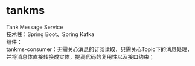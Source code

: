 # tankms
Tank Message Service
<br/>
技术栈：Spring Boot、Spring Kafka
<br/>
组件：
<br/>
tankms-consumer：无需关心消息的订阅读取，只需关心Topic下的消息处理，并将消息体直接转换成实体，提高代码的复用性以及接口约束；
